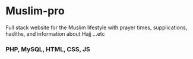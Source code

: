 # Muslim-pro
Full stack website for the Muslim lifestyle with prayer times, supplications, hadiths, and information about Hajj ...etc
### PHP, MySQL, HTML, CSS, JS
